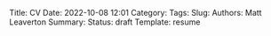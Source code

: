 Title: CV
Date: 2022-10-08 12:01
Category:
Tags:
Slug:
Authors: Matt Leaverton
Summary:
Status: draft
Template: resume


